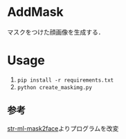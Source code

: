 # AddMask

マスクをつけた顔画像を生成する．

# Usage

1. `pip install -r requirements.txt`
2. `python create_maskimg.py`

## 参考
[str-ml-mask2face](https://github.com/strvcom/strv-ml-mask2face)よりプログラムを改変